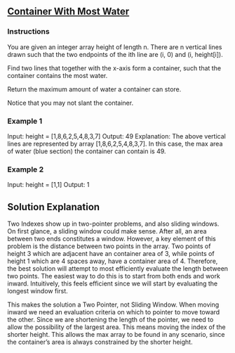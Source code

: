 ## [Container With Most Water](https://leetcode.com/problems/container-with-most-water/)

### Instructions 
You are given an integer array height of length n. There are n vertical lines drawn such that the two endpoints of the ith line are (i, 0) and (i, height[i]).

Find two lines that together with the x-axis form a container, such that the container contains the most water.

Return the maximum amount of water a container can store.

Notice that you may not slant the container.

### Example 1
Input: height = [1,8,6,2,5,4,8,3,7]
Output: 49
Explanation: The above vertical lines are represented by array [1,8,6,2,5,4,8,3,7]. In this case, the max area of water (blue section) the container can contain is 49.

### Example 2

Input: height = [1,1]
Output: 1
 
## Solution Explanation

Two Indexes  show up in two-pointer problems, and also sliding windows. On first glance, a sliding window could make sense. After all, an area between two ends constitutes a window. However, a key element of this problem is the distance between two points in the array. Two points of height 3 which are adjacent have an container area of 3, while points of height 1 which are 4 spaces away, have a container area of 4. Therefore, the best solution will attempt to most efficiently evaluate the length between two points. The easiest way to do this is to start from both ends and work inward. Intuitively, this feels efficient since we will start by evaluating the longest window first. 

This makes the solution a Two Pointer, not Sliding Window. When moving inward we need an evaluation criteria on which to pointer to move toward the other. Since we are shortening the length of the pointer, we need to allow the possibility of the largest area. This means moving the index of the shorter height. This allows the max array to be found in any scenario, since the container’s area is always constrained by the shorter height. 
